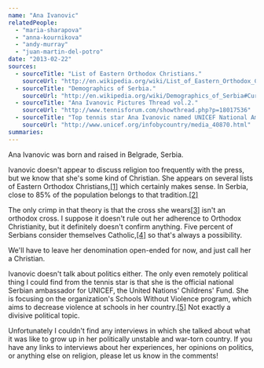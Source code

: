 ```yaml
---
name: "Ana Ivanovic"
relatedPeople:
  - "maria-sharapova"
  - "anna-kournikova"
  - "andy-murray"
  - "juan-martin-del-potro"
date: "2013-02-22"
sources:
  - sourceTitle: "List of Eastern Orthodox Christians."
    sourceUrl: "http://en.wikipedia.org/wiki/List_of_Eastern_Orthodox_Christians"
  - sourceTitle: "Demographics of Serbia."
    sourceUrl: "http://en.wikipedia.org/wiki/Demographics_of_Serbia#Current_religious_composition"
  - sourceTitle: "Ana Ivanovic Pictures Thread vol.2."
    sourceUrl: "http://www.tennisforum.com/showthread.php?p=18017536"
  - sourceTitle: "Top tennis star Ana Ivanovic named UNICEF National Ambassador for Serbia."
    sourceUrl: "http://www.unicef.org/infobycountry/media_40870.html"
summaries:
---
```


Ana Ivanovic was born and raised in Belgrade, Serbia.

Ivanovic doesn't appear to discuss religion too frequently with the press, but we know that she's some kind of Christian. She appears on several lists of Eastern Orthodox Christians,<a class="source-citation" href="#http%3A%2F%2Fen.wikipedia.org%2Fwiki%2FList_of_Eastern_Orthodox_Christians" title="List of Eastern Orthodox Christians.">[1]</a> which certainly makes sense. In Serbia, close to 85% of the population belongs to that tradition.<a class="source-citation" href="#http%3A%2F%2Fen.wikipedia.org%2Fwiki%2FDemographics_of_Serbia%23Current_religious_composition" title="Demographics of Serbia.">[2]</a>

The only crimp in that theory is that the cross she wears<a class="source-citation" href="#http%3A%2F%2Fwww.tennisforum.com%2Fshowthread.php%3Fp%3D18017536" title="Ana Ivanovic Pictures Thread vol.2.">[3]</a> isn't an orthodox cross. I suppose it doesn't rule out her adherence to Orthodox Christianity, but it definitely doesn't confirm anything. Five percent of Serbians consider themselves Catholic,<a class="source-citation" href="#http%3A%2F%2Fen.wikipedia.org%2Fwiki%2FDemographics_of_Serbia%23Current_religious_composition" title="Demographics of Serbia.">[4]</a> so that's always a possibility.

We'll have to leave her denomination open-ended for now, and just call her a Christian.

Ivanovic doesn't talk about politics either. The only even remotely political thing I could find from the tennis star is that she is the official national Serbian ambassador for UNICEF, the United Nations' Childrens' Fund. She is focusing on the organization's Schools Without Violence program, which aims to decrease violence at schools in her country.<a class="source-citation" href="#http%3A%2F%2Fwww.unicef.org%2Finfobycountry%2Fmedia_40870.html" title="Top tennis star Ana Ivanovic named UNICEF National Ambassador for Serbia.">[5]</a> Not exactly a divisive political topic.

Unfortunately I couldn't find any interviews in which she talked about what it was like to grow up in her politically unstable and war-torn country. If you have any links to interviews about her experiences, her opinions on politics, or anything else on religion, please let us know in the comments!